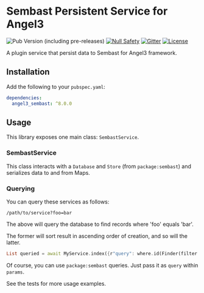 # Sembast Persistent Service for Angel3

![Pub Version (including pre-releases)](https://img.shields.io/pub/v/angel3_sembast?include_prereleases)
[![Null Safety](https://img.shields.io/badge/null-safety-brightgreen)](https://dart.dev/null-safety)
[![Gitter](https://img.shields.io/gitter/room/angel_dart/discussion)](https://gitter.im/angel_dart/discussion)
[![License](https://img.shields.io/github/license/dart-backend/angel)](https://github.com/dart-backend/angel/tree/master/packages/sembast/LICENSE)

A plugin service that persist data to Sembast for Angel3 framework.

## Installation

Add the following to your `pubspec.yaml`:

```yaml
dependencies:
  angel3_sembast: ^8.0.0
```

## Usage

This library exposes one main class: `SembastService`.

### SembastService

This class interacts with a `Database` and `Store` (from `package:sembast`) and serializes data to and from Maps.

### Querying

You can query these services as follows:

```curl
/path/to/service?foo=bar
```

The above will query the database to find records where 'foo' equals 'bar'.

The former will sort result in ascending order of creation, and so will the latter.

```dart
List queried = await MyService.index({r"query": where.id(Finder(filter: Filter(...))));
```

Of course, you can use `package:sembast` queries. Just pass it as `query` within `params`.

See the tests for more usage examples.
